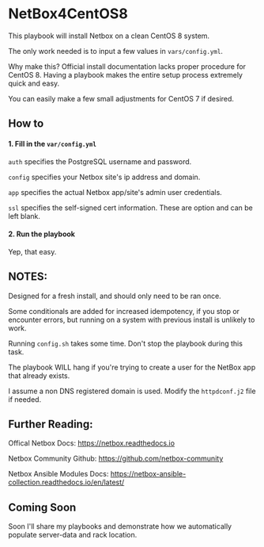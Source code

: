 # NetBox4CentOS8

This playbook will install Netbox on a clean CentOS 8 system. 

The only work needed is to input a few values in `vars/config.yml`.

Why make this? Official install documentation lacks proper procedure for CentOS 8. Having a playbook makes the entire setup process extremely quick and easy.

You can easily make a few small adjustments for CentOS 7 if desired.

## How to

#### 1. Fill in the `var/config.yml` 

`auth` specifies the PostgreSQL username and password.

`config` specifies your Netbox site's ip address and domain.

`app` specifies the actual Netbox app/site's admin user credentials.

`ssl` specifies the self-signed cert information. These are option and can be left blank.

#### 2. Run the playbook

Yep, that easy.

## NOTES:
Designed for a fresh install, and should only need to be ran once. 

Some conditionals are added for increased idempotency, if you stop or encounter errors, but running on a system with previous install is unlikely to work.

Running `config.sh` takes some time. Don't stop the playbook during this task.

The playbook WILL hang if you're trying to create a user for the NetBox app that already exists.

I assume a non DNS registered domain is used. Modify the `httpdconf.j2` file if needed.
  
## Further Reading:

Offical Netbox Docs: https://netbox.readthedocs.io

Netbox Community Github: https://github.com/netbox-community

Netbox Ansible Modules Docs: https://netbox-ansible-collection.readthedocs.io/en/latest/

## Coming Soon
Soon I'll share my playbooks and demonstrate how we automatically populate server-data and rack location.
